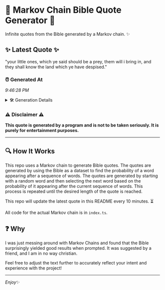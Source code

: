 # 📖 Markov Chain Bible Quote Generator 📖

Infinite quotes from the Bible generated by a Markov chain. ✨

## ✨ Latest Quote ✨
"your little ones, which ye said should be a prey, them will i bring in, and they shall know the land which ye have despised."

### ⏰ Generated At
*9:46:28 PM*

<details>
    <summary>🛠️ Generation Details</summary>
    <p>
        <strong>🌱 Seed:</strong> your<br>
        <strong>🔄 Iterations:</strong> 24<br>
        <strong>📜 Context History:</strong><br>[ your ]: little<br>[ your, little ]: ones,<br>[ your, little, ones, ]: which<br>[ your, little, ones,, which ]: ye<br>[ your, little, ones,, which, ye ]: said<br>[ your, little, ones,, which, ye, said ]: should<br>[ little, ones,, which, ye, said, should ]: be<br>[ ones,, which, ye, said, should, be ]: a<br>[ which, ye, said, should, be, a ]: prey,<br>[ ye, said, should, be, a, prey, ]: them<br>[ said, should, be, a, prey,, them ]: will<br>[ should, be, a, prey,, them, will ]: i<br>[ be, a, prey,, them, will, i ]: bring<br>[ a, prey,, them, will, i, bring ]: in,<br>[ prey,, them, will, i, bring, in, ]: and<br>[ them, will, i, bring, in,, and ]: they<br>[ will, i, bring, in,, and, they ]: shall<br>[ i, bring, in,, and, they, shall ]: know<br>[ bring, in,, and, they, shall, know ]: the<br>[ in,, and, they, shall, know, the ]: land<br>[ and, they, shall, know, the, land ]: which<br>[ they, shall, know, the, land, which ]: ye<br>[ shall, know, the, land, which, ye ]: have<br>[ know, the, land, which, ye, have ]: despised.<br>
    </p>
</details>

### ⚠️ Disclaimer ⚠️
**This quote is generated by a program and is not to be taken seriously. It is purely for entertainment purposes.**

---

## 🔍 How It Works

This repo uses a Markov chain to generate Bible quotes. The quotes are generated by using the Bible as a dataset to find the probability of a word appearing after a sequence of words. The quotes are generated by starting with a random word and then selecting the next word based on the probability of it appearing after the current sequence of words. This process is repeated until the desired length of the quote is reached.

This repo will update the latest quote in this README every 10 minutes. ⏳

All code for the actual Markov chain is in `index.ts`.

## ❓ Why

I was just messing around with Markov Chains and found that the Bible surprisingly yielded good results when prompted. 
It was suggested by a friend, and I am in no way christian.

Feel free to adjust the text further to accurately reflect your intent and experience with the project!

---

*Enjoy*✨
